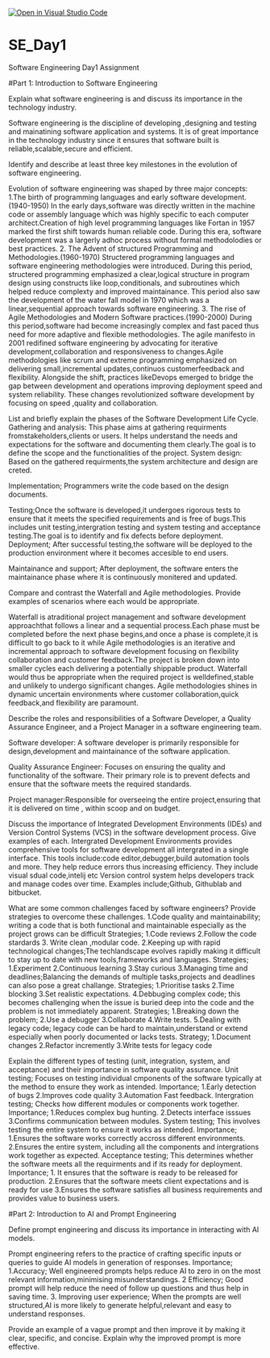 [![Open in Visual Studio Code](https://classroom.github.com/assets/open-in-vscode-2e0aaae1b6195c2367325f4f02e2d04e9abb55f0b24a779b69b11b9e10269abc.svg)](https://classroom.github.com/online_ide?assignment_repo_id=18434115&assignment_repo_type=AssignmentRepo)
# SE_Day1
Software Engineering Day1 Assignment


#Part 1: Introduction to Software Engineering

Explain what software engineering is and discuss its importance in the technology industry.

Software engineering is the discipline of developing ,designing and testing and mainatining  software application and systems.
It is of great importance in the technology industry since it ensures that software built is reliable,scalable,secure and efficient.

Identify and describe at least three key milestones in the evolution of software engineering.

Evolution of software engineering was shaped by three major concepts:
    1.The birth of programming languages and early software development.(1940-1950)
In the early days,software was directly written in the machine code or assembly language which was highly specific to each computer architect.Creation of high level programming languages like Fortan in 1957 marked the first shift towards human reliable code. During this era, software development was a largerly adhoc process without formal methodolodies or best practices.
  2. The Advent of structured Programming and Methodologies.(1960-1970)
  Structered programming languages and software engineering methodologies were introduced. During this period, structered programming emphasized a clear,logical structure in program design using constructs like loop,conditionals, and subroutines which helped reduce complexty and improved maintainance. This period also saw the development of the water fall model in 1970 which was a linear,sequential approach towards software engineering.
    3. The rise of Agile Methodologies and Modern Software practices.(1990-2000)
    During this period,software had become increasingly complex and fast paced thus need for more adaptive and flexible methodologies. The agile manifesto in 2001 redifined software engineering by advocating for iterative development,collaboration and responsiveness to changes.Agile methodologies like scrum and extreme programming emphasized on delivering small,incremental updates,continuos customerfeedback and flexibility. Alongside the shift, practices likeDevops emerged to bridge the gap between development and operations improving deployment speed and system reliability. These changes revolutionized software development by focusing on speed ,quality and collaboration.

List and briefly explain the phases of the Software Development Life Cycle.
  Gathering and analysis: This phase aims at gathering requirments fromstakeholders,clients or users. It helps understand the needs and expectations for the software and documenting them clearly.The goal is to define the scope and the functionalities of the project.
  System design: Based on the gathered requirments,the system architecture and design are creted.
  
  Implementation; Programmers write the code based on the design documents.
  
  Testing;Once the software is developed,it undergoes rigorous tests to ensure that it meets the specified requirements and is free of bugs.This includes unit testing,intergration testing and system testing and acceptance testing.The goal is to identify and fix defects before deployment.
  Deployment; After successful testing,the software will be deployed to the production environment where it becomes accesible to end users.
  
  Maintainance and support; After deployment, the software enters the maintainance phase where it is continuously monitered and updated.
  

Compare and contrast the Waterfall and Agile methodologies. Provide examples of scenarios where each would be appropriate.

Waterfall is atraditional project management and software development approachthat follows a linear and a sequential process.Each phase must be completed before the next phase begins,and once a phase is complete,it is difficult to go back to it while Agile methodologies is an iterative and incremental approach to software development focusing on flexibility collaboration and customer feedback.The project is broken down into smaller cycles each delivering a potentially shippable product.
Waterfall would thus be appropriate when the required project is welldefined,stable and unlikely to undergo significant changes.
Agile methodologies shines in dynamic uncertain environments where customer collaboration,quick feedback,and flexibility are paramount.

Describe the roles and responsibilities of a Software Developer, a Quality Assurance Engineer, and a Project Manager in a software engineering team.

Software developer: A software developer is primarily responsible for design,development and maintainance of the software application.

Quality Assurance Engineer: Focuses on ensuring the quality and functionality of the software. Their primary role is to prevent defects and ensure that the software meets the required standards.

Project manager:Responsible for overseeing the entire project,ensuring that it is delivered on time , within scoop and on budget.


Discuss the importance of Integrated Development Environments (IDEs) and Version Control Systems (VCS) in the software development process. Give examples of each.
Intergrated Development Environments provides comprehensive tools for software development all intergrated in a single interface. This tools include:code editor,debugger,build automation tools and more. They help reduce errors thus increasing efficiency. They include visual sdual code,intelij etc
Version control system helps developers track and manage codes over time. Examples include;Github, Githublab and bitbucket.


What are some common challenges faced by software engineers? Provide strategies to overcome these challenges.
  1.Code quality and maintainability; writing a code that is both functional and maintainable especially as the project grows can be difficult
          Strategies;
            1.Code reviews
            2.Follow the code stardards
            3. Write clean ,modular code.
  2.Keeping up with rapid technological changes;The techlandscape evolves rapidly making it difficult to stay up to date with new tools,frameworks and languages.
           Strategies;
             1.Experiment
             2.Continuous learning
             3.Stay curious
  3.Managing time and deadlines;Balancing the demands of multiple tasks,projects and deadlines can also pose a great challange.
        Strategies;
          1.Prioritise tasks
          2.Time blocking
          3.Set realistic expectations.
  4.Debbuging complex code; this becomes challenging when the issue is buried deep into the code and the problem is not immediately apparent.
        Strategies;
            1.Breaking down the problem;
            2.Use a debugger
            3.Collaborate
            4.Write tests.
  5.Dealing with legacy code; legacy code can be hard to maintain,understand or extend especially when poorly documented or lacks tests.
        Strategy;
          1.Document changes
          2.Refactor incremently
          3.Write tests for legacy code


Explain the different types of testing (unit, integration, system, and acceptance) and their importance in software quality assurance.
Unit testing; Focuses on testing individual cmponents of the software typically at the method to ensure they work as intended.
      Importance;
        1.Early detection of bugs
        2.Improves code quality
        3.Automation
        Fast feedback.
Intergration testing; Checks how different modules or components work together.
      Importance;
        1.Reduces complex bug hunting.
        2.Detects interface isssues
        3.Confirms communication between modules.
System testing; This involves testing the entire system to ensure it works as intended.
    Importance;
      1.Ensures the software works correctly accross different environments.
      2.Ensures the entire system, including all the components and intergrations work together as expected.
Acceptance testing; This determines whether the software meets all the requirments and if its ready for deployment.
    Importance;
     1. It ensures that the software is ready to be released for production.
     2.Ensures that the software meets client expectations and is ready for use
     3.Ensures the software satisfies all business requirements and provides value to business users.


#Part 2: Introduction to AI and Prompt Engineering


Define prompt engineering and discuss its importance in interacting with AI models.

Prompt engineering refers to the practice of crafting specific inputs or queries  to guide AI models in generation of responses.
          Importance;
            1.Accuracy; Well engineered prompts helps reduce AI to zero in on the most relevant information,minimising misunderstandings.
            2 Efficiency; Good prompt will help reduce the need of follow up questions and thus help in saving time.
           3. Improving user experience; When the prompts are well structured,AI is more likely to generate helpful,relevant and easy to understand responses.
            

Provide an example of a vague prompt and then improve it by making it clear, specific, and concise. Explain why the improved prompt is more effective.
